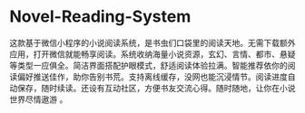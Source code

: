 # Novel-Reading-System
这款基于微信小程序的小说阅读系统，是书虫们口袋里的阅读天地。无需下载额外应用，打开微信就能畅享阅读。系统收纳海量小说资源，玄幻、言情、都市、悬疑等类型一应俱全。简洁界面搭配护眼模式，舒适阅读体验拉满。智能推荐依你的阅读偏好推送佳作，助你告别书荒。支持离线缓存，没网也能沉浸情节。阅读进度自动保存，随时续读。还设有互动社区，方便书友交流心得。随时随地，让你在小说世界尽情遨游 。 
